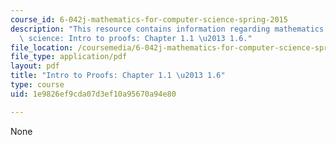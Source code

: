 ```yaml
---
course_id: 6-042j-mathematics-for-computer-science-spring-2015
description: "This resource contains information regarding mathematics for computer\
  \ science: Intro to proofs: Chapter 1.1 \u2013 1.6."
file_location: /coursemedia/6-042j-mathematics-for-computer-science-spring-2015/1e9826ef9cda07d3ef10a95670a94e80_MIT6_042JS15_Session1.pdf
file_type: application/pdf
layout: pdf
title: "Intro to Proofs: Chapter 1.1 \u2013 1.6"
type: course
uid: 1e9826ef9cda07d3ef10a95670a94e80

---
```

None